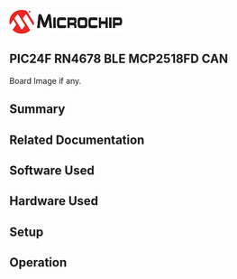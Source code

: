![image](images/microchip.jpg) 

## PIC24F RN4678 BLE MCP2518FD CAN

Board Image if any.

## Summary


## Related Documentation


## Software Used 


## Hardware Used


## Setup


## Operation



